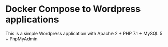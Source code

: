 # Docker Compose to Wordpress applications
This is a simple Wordpress application with Apache 2 + PHP 7.1 + MySQL 5 + PhpMyAdmin

